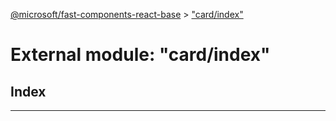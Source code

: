 [@microsoft/fast-components-react-base](../README.md) > ["card/index"](../modules/_card_index_.md)

# External module: "card/index"

## Index

---

